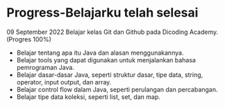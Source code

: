  Progress-Belajarku telah selesai
==
09 September 2022
Belajar kelas Git dan Github pada Dicoding Academy. (Progres 100%)
- Belajar tentang apa itu Java dan alasan menggunakannya.
- Belajar tools yang dapat digunakan untuk menjalankan bahasa pemrograman Java.
- Belajar dasar-dasar Java, seperti struktur dasar, tipe data, string, operator, input output, dan array.
- Belajar control flow dalam Java, seperti perulangan dan percabangan.
- Belajar tipe data koleksi, seperti list, set, dan map.
